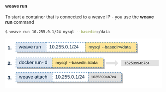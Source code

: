 #### weave run

To start a container that is connected to a weave IP - you use the **weave run** command

```bash
$ weave run 10.255.0.1/24 mysql --basedir=/data
```

![weave run](images/ps-weave.png "weave run")